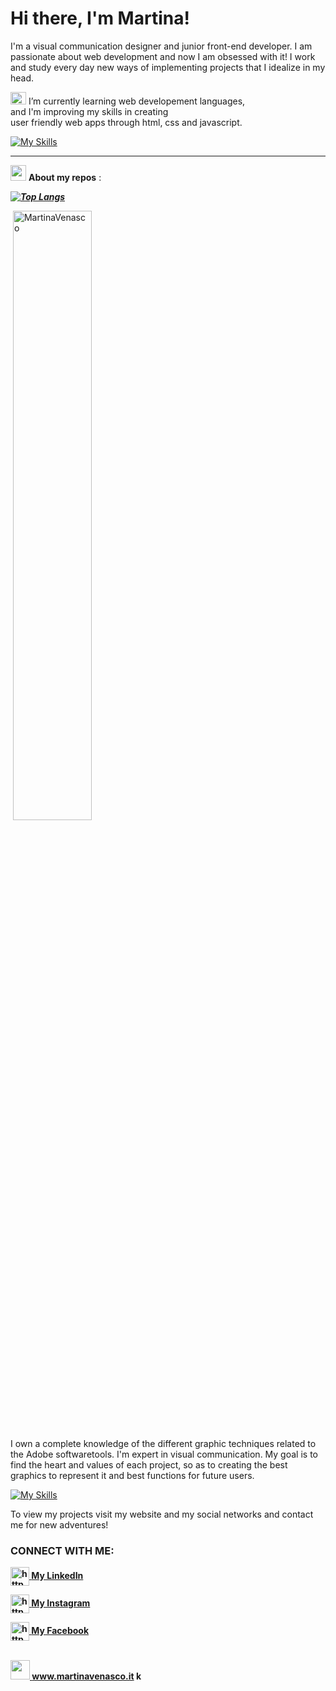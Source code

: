 # Hi there, I'm Martina!

I'm a visual communication designer and junior front-end developer.
I am passionate about web development and now I am obsessed with it! 
I work and study every day new ways of implementing projects that I idealize in my head.

<img src="https://static.wixstatic.com/media/91c4f5_e202ce6437cc41628a4f58b62cbd3f87~mv2.png/v1/fill/w_180,h_180,al_c,q_85,usm_0.66_1.00_0.01,enc_auto/open-book.png" width="25" height="20" >  I’m currently learning web developement languages, <br>
and I'm improving my skills in creating <br>
user friendly web apps through html, css and javascript.

[![My Skills](https://skills.thijs.gg/icons?i=html,css,react,js,sass,next,nodejs)](https://skills.thijs.gg)

---

<img src="https://cdn-icons-png.flaticon.com/512/25/25231.png" width="25" height="25" > **About my repos** :

**_[![Top Langs](https://github-readme-stats.vercel.app/api/top-langs/?username=MartinaVenasco&layout=compact)](https://github.com/MartinaVenasco)_**
<p>&nbsp;<img align="center" src="https://github-readme-stats.vercel.app/api?username=MartinaVenasco&show_icons=true&count_private=true" alt="MartinaVenasco" width="50%"/></p>



I own a complete knowledge of the different graphic techniques related to the Adobe softwaretools. I'm expert in visual communication. My goal is to find the heart and values of each project, so as to creating the best graphics to represent it and best functions for future users.

[![My Skills](https://skills.thijs.gg/icons?i=ai,ps,ae)](https://skills.thijs.gg)

To view my projects visit my website and my social networks and contact me for new adventures!
                
<h3 align="left"> <b> CONNECT WITH ME: <b> </h3>  
<p align="left">
 <a href="https:/linkedin.com/in/martina-venasco/" target="blank" ><img align="center" src="https://cdn.jsdelivr.net/npm/simple-icons@3.0.1/icons/linkedin.svg" alt="https://www.linkedin.com/in/martina-venasco/" height="30" width="30" />  <span>  <b>    My LinkedIn </span> <b> </a> 
  
  <a href="https://instagram.com/mv_visualdesigner/" target="blank"> <img align="center" src= "https://cdn.jsdelivr.net/npm/simple-icons@3.0.1/icons/instagram.svg" alt="https://instagram.com/mv_visualdesigner/" height="30" width="30" />   <span> </span> <span>   <b>   My Instagram <b> </span> </a> 
  <br>
  
<a href="https://facebook.com/mv.visualdesigner" target="blank"> <img align="center" src= "https://cdn.jsdelivr.net/npm/simple-icons@3.0.1/icons/facebook.svg" alt="https://facebook.com/mv.visualdesigner" height="30" width="30" />  <span>    <b>  My Facebook<b></span></a>    
  <br>
      
<a href="https://martinavenasco.it" target="blank"> <img src="https://static.vecteezy.com/system/resources/previews/001/197/986/original/globe-grid-logo-png.png" width="31" height="31" > </a><span>    <b>  www.martinavenasco.it k<b></span></a> 


